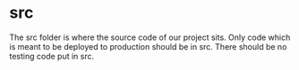 # src

The src folder is where the source code of our project sits. Only code which is meant to be deployed to production should be in src. There should be no testing code put in src.
